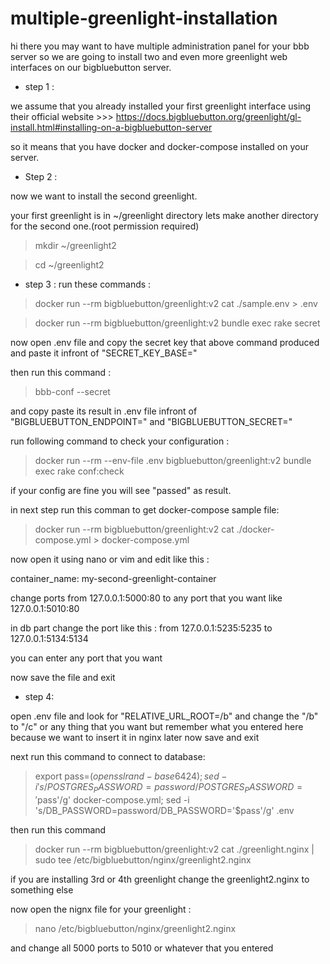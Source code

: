 # multiple-greenlight-installation
hi there you may want to have multiple administration panel for your bbb server so we are going to install two and even more greenlight web interfaces on our bigbluebutton server.

* step 1 :

we assume that you already installed your first greenlight interface using their official website >>> https://docs.bigbluebutton.org/greenlight/gl-install.html#installing-on-a-bigbluebutton-server

so it means that you have docker and docker-compose installed on your server.

* Step 2 :

now we want to install the second greenlight.

your first greenlight is in ~/greenlight directory lets make another directory for the second one.(root permission required)

>mkdir ~/greenlight2

>cd ~/greenlight2

* step 3 :
 run these commands :
 
>docker run --rm bigbluebutton/greenlight:v2 cat ./sample.env > .env

>docker run --rm bigbluebutton/greenlight:v2 bundle exec rake secret

now open .env file and copy the secret key that above command produced and paste it infront of "SECRET_KEY_BASE=" 

then run this command :

>bbb-conf --secret

and copy paste its result in .env file infront of "BIGBLUEBUTTON_ENDPOINT=" and "BIGBLUEBUTTON_SECRET="

run following command to check your configuration :

> docker run --rm --env-file .env bigbluebutton/greenlight:v2 bundle exec rake conf:check

if your config are fine you will see "passed" as result.

in next step run this comman to get docker-compose sample file:

>docker run --rm bigbluebutton/greenlight:v2 cat ./docker-compose.yml > docker-compose.yml

now open it using nano or vim and edit like this :



container_name: my-second-greenlight-container

change ports from 127.0.0.1:5000:80 to any port that you want like 127.0.0.1:5010:80 

in db part change the port like this : 
from 127.0.0.1:5235:5235 to 127.0.0.1:5134:5134

you can enter any port that you want

now save the file and exit


* step 4:

open .env file and look for "RELATIVE_URL_ROOT=/b"
and change the "/b" to "/c" or any thing that you want but remember what you entered here because we want to insert it in nginx later
now save and exit 

next run this command to connect to database:

>export pass=$(openssl rand -base64 24); sed -i 's/POSTGRES_PASSWORD=password/POSTGRES_PASSWORD='$pass'/g' docker-compose.yml; sed -i 's/DB_PASSWORD=password/DB_PASSWORD='$pass'/g' .env

then run this command

>docker run --rm bigbluebutton/greenlight:v2 cat ./greenlight.nginx | sudo tee /etc/bigbluebutton/nginx/greenlight2.nginx

if you are installing 3rd or 4th greenlight change the greenlight2.nginx to something else

now open the nignx file for your greenlight :

>nano /etc/bigbluebutton/nginx/greenlight2.nginx

and change all 5000 ports to 5010 or whatever that you entered








